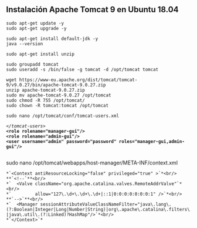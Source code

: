 ## Instalación Apache Tomcat 9 en Ubuntu 18.04

```
sudo apt-get update -y
sudo apt-get upgrade -y
```
```
sudo apt-get install default-jdk -y
java --version
```
```
sudo apt-get install unzip
```
```
sudo groupadd tomcat
sudo useradd -s /bin/false -g tomcat -d /opt/tomcat tomcat
``` 
```
wget https://www-eu.apache.org/dist/tomcat/tomcat-9/v9.0.27/bin/apache-tomcat-9.0.27.zip
unzip apache-tomcat-9.0.27.zip
sudo mv apache-tomcat-9.0.27 /opt/tomcat
sudo chmod -R 755 /opt/tomcat/
sudo chown -R tomcat:tomcat /opt/tomcat
``` 
```
sudo nano /opt/tomcat/conf/tomcat-users.xml
```
*`</tomcat-users>`*<br/> 
**`<role rolename="manager-gui"/>`**<br/>
**`<role rolename="admin-gui"/>`**<br/> 
**`<user username="admin" password="password" roles="manager-gui,admin-gui"/>`**
```
```
sudo nano /opt/tomcat/webapps/host-manager/META-INF/context.xml
```
*`<Context antiResourceLocking="false" privileged="true" >`*<br/>
**`<!--`**<br/>
*`  <Valve className="org.apache.catalina.valves.RemoteAddrValve"`*<br/>
*`         allow="127\.\d+\.\d+\.\d+|::1|0:0:0:0:0:0:0:1" />`*<br/>
**`-->`**<br/>
*`  <Manager sessionAttributeValueClassNameFilter="java\.lang\.(?:Boolean|Integer|Long|Number|String)|org\.apache\.catalina\.filters\.CsrfPreventionFilter\$LruCache(?:\$1)?|java\.util\.(?:Linked)?HashMap"/>`*<br/>
*`</Context>`*
```



